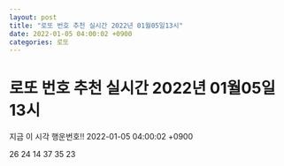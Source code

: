 ```yaml
---
layout: post
title: "로또 번호 추천 실시간 2022년 01월05일13시"
date: 2022-01-05 04:00:02 +0900
categories: 로또
---
```


# 로또 번호 추천 실시간 2022년 01월05일13시

지금 이 시각 행운번호!! 2022-01-05 04:00:02 +0900

 26  24  14  37  35  23 


